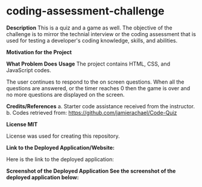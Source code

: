 # coding-assessment-challenge

**Description**
This is a quiz and a game as well. The objective of the challenge is to mirror the technial interview or the coding assessment that is used for testing a developer's coding knowledge, skills, and abilities.

**Motivation for the Project**

**What Problem Does** 
**Usage**
The project contains HTML, CSS, and JavaScript codes. 

The user continues to respond to the on screen questions. When all the questions are answered, or the timer reaches 0 then the game is over and no more questions are displayed on the screen.

**Credits/References**
a. Starter code assistance received from the instructor. b. Codes retrieved from: https://github.com/jamierachael/Code-Quiz

**License MIT** 

License was used for creating this repository.

**Link to the Deployed Application/Website:**

Here is the link to the deployed application: 

**Screenshot of the Deployed Application See the screenshot of the deployed application below:**
